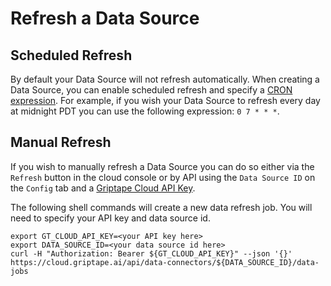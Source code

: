 # Refresh a Data Source

## Scheduled Refresh

By default your Data Source will not refresh automatically. When creating a Data Source, you can enable scheduled refresh and specify a [CRON expression](https://crontab.guru/). For example, if you wish your Data Source to refresh every day at midnight PDT you can use the following expression: `0 7 * * *`.

## Manual Refresh

If you wish to manually refresh a Data Source you can do so either via the `Refresh` button in the cloud console or by API using the `Data Source ID` on the `Config` tab and a [Griptape Cloud API Key](https://cloud.griptape.ai/configuration/api-keys).

The following shell commands will create a new data refresh job. You will need to specify your API key and data source id.

```shell
export GT_CLOUD_API_KEY=<your API key here>
export DATA_SOURCE_ID=<your data source id here>
curl -H "Authorization: Bearer ${GT_CLOUD_API_KEY}" --json '{}' https://cloud.griptape.ai/api/data-connectors/${DATA_SOURCE_ID}/data-jobs
```
